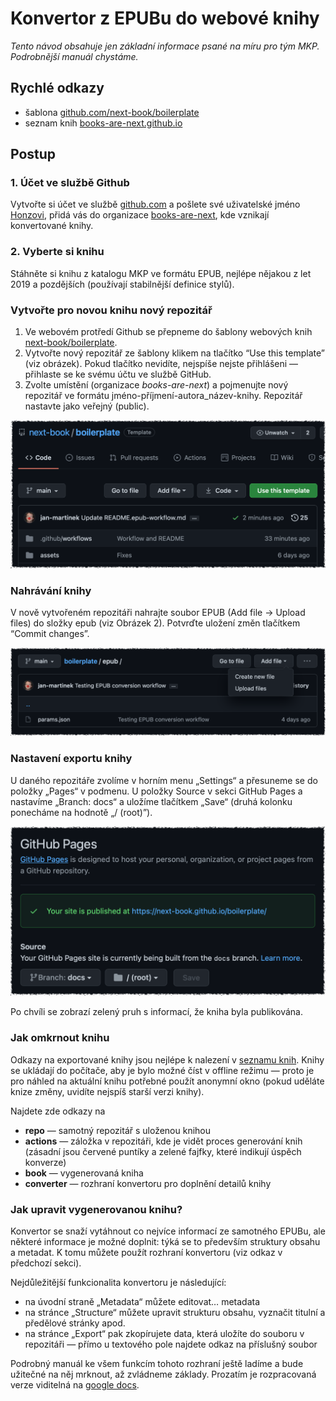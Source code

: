 # Konvertor z EPUBu do webové knihy

_Tento návod obsahuje jen základní informace psané na míru pro tým MKP. Podrobnější manuál chystáme._

## Rychlé odkazy

- šablona [github.com/next-book/boilerplate](https://github.com/next-book/boilerplate)
- seznam knih [books-are-next.github.io](https://books-are-next.github.io)

## Postup

### 1. Účet ve službě Github

Vytvořte si účet ve službě [github.com](https://github.com) a pošlete své uživatelské jméno [Honzovi](mailto:honza.martinek@gmail.com), přidá vás do organizace [books-are-next](http://github.com/books-are-next/), kde vznikají konvertované knihy.

### 2. Vyberte si knihu

Stáhněte si knihu z katalogu MKP ve formátu EPUB, nejlépe nějakou z let 2019 a pozdějších (používají stabilnější definice stylů).

### Vytvořte pro novou knihu nový repozitář

1. Ve webovém protředí Github se přepneme do šablony webových knih [next-book/boilerplate](https://gitHub.com/next-book/boilerplate).
2. Vytvořte nový repozitář ze šablony klikem na tlačítko “Use this template” (viz obrázek). Pokud tlačítko nevidíte, nejspíše nejste přihlášeni — přihlaste se ke svému účtu ve službě GitHub.
3. Zvolte umístění (organizace _books-are-next_) a pojmenujte nový repozitář ve formátu jméno-příjmení-autora_název-knihy. Repozitář nastavte jako veřejný (public).

![](readme_template.png)

### Nahrávání knihy

V nově vytvořeném repozitáři nahrajte soubor EPUB (Add file → Upload files) do složky epub (viz Obrázek 2). Potvrďte uložení změn tlačítkem “Commit changes”.

![](readme_epub.png)

### Nastavení exportu knihy

U daného repozitáře zvolíme v horním menu „Settings“ a přesuneme se do položky „Pages“ v podmenu. U položky Source v sekci GitHub Pages a nastavíme „Branch: docs“ a uložíme tlačítkem „Save“ (druhá kolonku ponecháme na hodnotě „/ (root)”).

![](readme_pages.png)

Po chvíli se zobrazí zelený pruh s informací, že kniha byla publikována.

### Jak omkrnout knihu

Odkazy na exportované knihy jsou nejlépe k nalezení v [seznamu knih](https://books-are-next.github.io). Knihy se ukládají do počítače, aby je bylo možné číst v offline režimu — proto je pro náhled na aktuální knihu potřebné použít anonymní okno (pokud uděláte knize změny, uvidíte nejspíš starší verzi knihy).

Najdete zde odkazy na

- **repo** — samotný repozitář s uloženou knihou
- **actions** — záložka v repozitáři, kde je vidět proces generování knih (zásadní jsou červené puntíky a zelené fajfky, které indikují úspěch konverze)
- **book** — vygenerovaná kniha
- **converter** — rozhraní konvertoru pro doplnění detailů knihy

### Jak upravit vygenerovanou knihu?

Konvertor se snaží vytáhnout co nejvíce informací ze samotného EPUBu, ale některé informace je možné doplnit: týká se to především struktury obsahu a metadat. K tomu můžete použít rozhraní konvertoru (viz odkaz v předchozí sekci).

Nejdůležitější funkcionalita konvertoru je následující:

- na úvodní straně „Metadata“ můžete editovat… metadata
- na stránce „Structure“ můžete upravit strukturu obsahu, vyznačit titulní a předělové stránky apod.
- na stránce „Export“ pak zkopírujete data, která uložíte do souboru v repozitáři — přímo u textového pole najdete odkaz na příslušný soubor

Podrobný manuál ke všem funkcím tohoto rozhraní ještě ladíme a bude užitečné na něj mrknout, až zvládneme základy. Prozatím je rozpracovaná verze viditelná na [google docs](https://docs.google.com/document/d/1tInPQbpaxHQo6k-c28HofrV3BUm7rTjjj-BrNQ5jGLo/edit).
